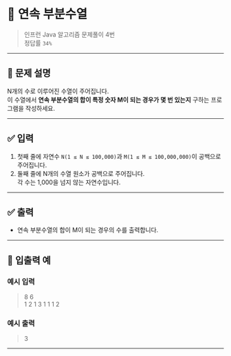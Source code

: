 # 🧮 연속 부분수열

> 인프런 Java 알고리즘 문제풀이 4번  
> 정답률 `34%`

---

## 📌 문제 설명

N개의 수로 이루어진 수열이 주어집니다.  
이 수열에서 **연속 부분수열의 합이 특정 숫자 M이 되는 경우가 몇 번 있는지** 구하는 프로그램을 작성하세요.

---

## ✅ 입력

1. 첫째 줄에 자연수 `N(1 ≤ N ≤ 100,000)`과 `M(1 ≤ M ≤ 100,000,000)`이 공백으로 주어집니다.
2. 둘째 줄에 N개의 수열 원소가 공백으로 주어집니다.  
   각 수는 1,000을 넘지 않는 자연수입니다.

---

## ✅ 출력

- 연속 부분수열의 합이 M이 되는 경우의 수를 출력합니다.

---

## 🧾 입출력 예

### 예시 입력
> 8 6  
> 1 2 1 3 1 1 1 2

### 예시 출력
> 3

---